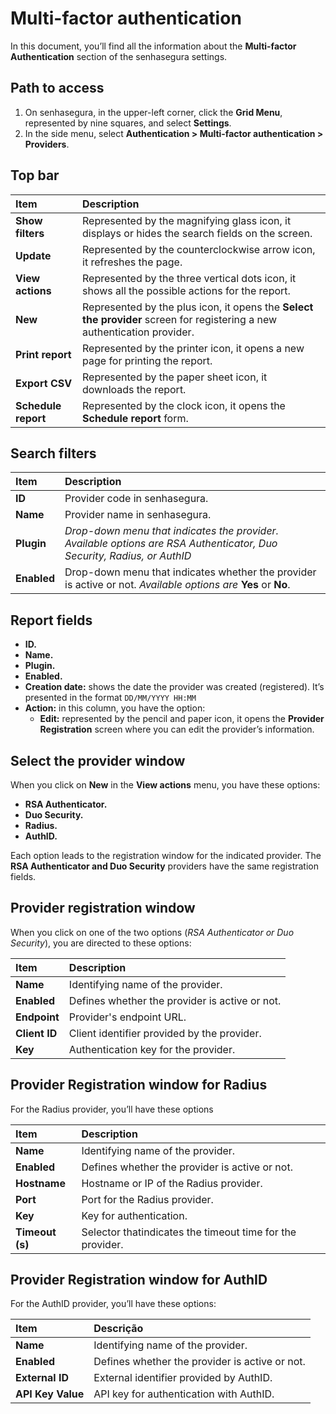 # Multi-factor authentication

In this document, you’ll find all the information about the **Multi-factor Authentication** section of the senhasegura settings.

## Path to access

1. On senhasegura, in the upper-left corner, click the **Grid Menu**, represented by nine squares, and select **Settings**.  
2. In the side menu, select **Authentication \> Multi-factor authentication \> Providers**.

## Top bar

| Item  | Description |
| :---- | :---- |
| **Show filters** | Represented by the magnifying glass icon, it displays or hides the search fields on the screen. |
| **Update** | Represented by the counterclockwise arrow icon, it refreshes the page. |
| **View actions** | Represented by the three vertical dots icon, it shows all the possible actions for the report. |
| **New** | Represented by the plus icon, it opens the **Select the provider** screen for registering a new authentication provider. |
| **Print report** | Represented by the printer icon, it opens a new page for printing the report. |
| **Export CSV** | Represented by the paper sheet icon, it downloads the report. |
| **Schedule report** | Represented by the clock icon, it opens the **Schedule report** form. |

## Search filters

| Item | Description |
| :---- | :---- |
| **ID** | Provider code in senhasegura. |
| **Name** | Provider name in senhasegura. |
| **Plugin** | *Drop-down menu that indicates the provider. Available options are RSA Authenticator, Duo Security, Radius, or AuthID* |
| **Enabled** | Drop-down menu that indicates whether the provider is active or not. *Available options are*  **Yes** or **No**. |

## Report fields

* **ID.**  
* **Name.**  
* **Plugin.**  
* **Enabled.**  
* **Creation date:** shows the date the provider was created (registered). It’s presented in the format `DD/MM/YYYY HH:MM`  
* **Action:** in this column, you have the option:  
  * **Edit:**  represented by the pencil and paper icon, it opens the **Provider Registration** screen where you can edit the provider’s information.

## Select the provider window

When you click on **New** in the **View actions** menu, you have these options:

* **RSA  Authenticator.**  
* **Duo Security.**  
* **Radius.**  
* **AuthID.**

Each option leads to the registration window for the indicated provider. The **RSA Authenticator and Duo Security** providers have the same registration fields.

## Provider registration window

When you click on one of the two options (*RSA Authenticator or Duo Security*), you are directed to these options:

| Item | Description |
| :---- | :---- |
| **Name** | Identifying name of the provider. |
| **Enabled** | Defines whether the provider is active or not. |
| **Endpoint** | Provider's endpoint URL. |
| **Client ID** | Client identifier provided by the provider. |
| **Key** | Authentication key for the provider. |

## Provider Registration window for Radius

For the Radius provider, you’ll have these options

| Item | Description |
| :---- | :---- |
| **Name** | Identifying name of the provider. |
| **Enabled** | Defines whether the provider is active or not. |
| **Hostname** | Hostname or IP of the Radius provider. |
| **Port** | Port for the Radius provider. |
| **Key** | Key for authentication. |
| **Timeout (s)** | Selector thatindicates the timeout time for the provider. |

## Provider Registration window for AuthID

For the AuthID provider, you’ll have these options:

| Item | Descrição |
| :---- | :---- |
| **Name** | Identifying name of the provider. |
| **Enabled** | Defines whether the provider is active or not. |
| **External ID** | External identifier provided by AuthID. |
| **API Key Value** | API key for authentication with AuthID. |
